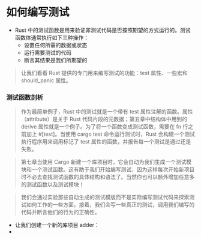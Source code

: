 # 如何编写测试
- Rust 中的测试函数是用来验证非测试代码是否按照期望的方式运行的。测试函数体通常执行如下三种操作：
  - 设置任何所需的数据或状态
  - 运行需要测试的代码
  - 断言其结果是我们所期望的
  
> 让我们看看 Rust 提供的专门用来编写测试的功能：test 属性、一些宏和 should_panic 属性。


### 测试函数剖析
> 作为最简单例子，Rust 中的测试就是一个带有 test 属性注解的函数。属性（attribute）是关于 Rust 代码片段的元数据；第五章中结构体中用到的 derive 属性就是一个例子。为了将一个函数变成测试函数，需要在 fn 行之前加上 #[test]。当使用 cargo test 命令运行测试时，Rust 会构建一个测试执行程序用来调用标记了 test 属性的函数，并报告每一个测试是通过还是失败。

> 第七章当使用 Cargo 新建一个库项目时，它会自动为我们生成一个测试模块和一个测试函数。这有助于我们开始编写测试，因为这样每次开始新项目时不必去查找测试函数的具体结构和语法了。当然你也可以额外增加任意多的测试函数以及测试模块！

> 我们会通过实验那些自动生成的测试模版而不是实际编写测试代码来探索测试如何工作的一些方面。接着，我们会写一些真正的测试，调用我们编写的代码并断言他们的行为的正确性。

- 让我们创建一个新的库项目 adder：
- 

